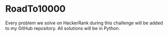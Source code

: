 # RoadTo10000
Every problem we solve on HackerRank during this challenge will be added to my GitHub repository. All solutions will be in Python.
